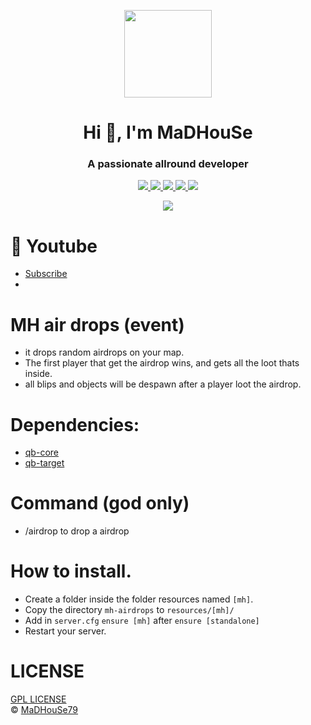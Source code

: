 <p align="center">
    <img width="140" src="https://icons.iconarchive.com/icons/iconarchive/red-orb-alphabet/128/Letter-M-icon.png" />  
    <h1 align="center">Hi 👋, I'm MaDHouSe</h1>
    <h3 align="center">A passionate allround developer </h3>    
</p>

<p align="center">
  <a href="https://github.com/MaDHouSe79/mh-airdrops/issues">
    <img src="https://img.shields.io/github/issues/MaDHouSe79/mh-airdrops"/> 
  </a>
  <a href="https://github.com/MaDHouSe79/mh-airdrops/watchers">
    <img src="https://img.shields.io/github/watchers/MaDHouSe79/mh-airdrops"/> 
  </a> 
  <a href="https://github.com/MaDHouSe79/mh-airdrops/network/members">
    <img src="https://img.shields.io/github/forks/MaDHouSe79/mh-airdrops"/> 
  </a>  
  <a href="https://github.com/MaDHouSe79/mh-airdrops/stargazers">
    <img src="https://img.shields.io/github/stars/MaDHouSe79/mh-airdrops?color=white"/> 
  </a>
  <a href="https://github.com/MaDHouSe79/mh-airdrops/blob/main/LICENSE">
    <img src="https://img.shields.io/github/license/MaDHouSe79/mh-airdrops?color=black"/> 
  </a>      
</p>

<p align="center">
  <img alig src="https://github-profile-trophy.vercel.app/?username=MaDHouSe79&margin-w=15&column=6" />
</p>

# 🙈 Youtube
- [Subscribe](https://www.youtube.com/c/MaDHouSe79)
- 
# MH air drops (event)
- it drops random airdrops on your map.
- The first player that get the airdrop wins, and gets all the loot thats inside.
- all blips and objects will be despawn after a player loot the airdrop.

# Dependencies:
- [qb-core](https://github.com/qbcore-framework/qb-core)
- [qb-target](https://github.com/qbcore-framework/qb-target) 

# Command (god only)
- /airdrop to drop a airdrop

# How to install.
- Create a folder inside the folder resources named `[mh]`.
- Copy the directory `mh-airdrops` to `resources/[mh]/`
- Add in `server.cfg` `ensure [mh]` after `ensure [standalone]`
- Restart your server.


# LICENSE
[GPL LICENSE](./LICENSE)<br />
&copy; [MaDHouSe79](https://www.youtube.com/@MaDHouSe79)
